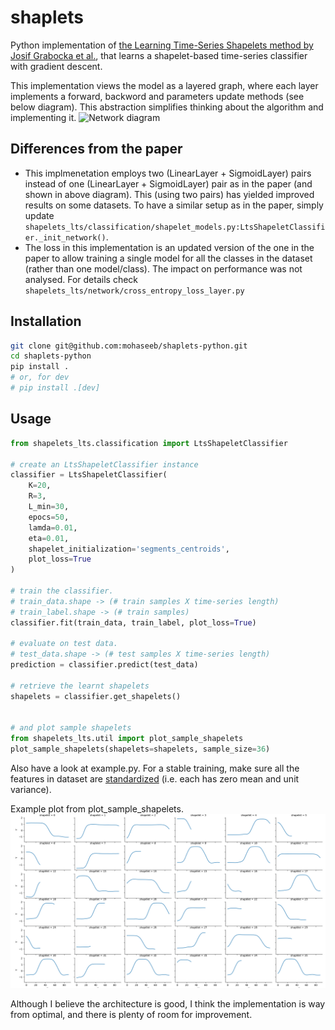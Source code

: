 # shaplets
Python implementation of [the Learning Time-Series Shapelets method by Josif Grabocka et al.](http://www.ismll.uni-hildesheim.de/pub/pdfs/grabocka2014e-kdd.pdf), that learns a shapelet-based time-series classifier with gradient descent. 

This implementation views the model as a layered graph, where each layer 
implements a forward, backword and parameters update methods (see below 
diagram). This abstraction simplifies thinking about the algorithm and implementing it.
![Network diagram](lts-diag.png)

## Differences from the paper ##
* This implmenetation employs two (LinearLayer + SigmoidLayer) pairs instead of one (LinearLayer + SigmoidLayer) pair as in the paper (and shown in above diagram). This (using two pairs) has yielded improved results on some datasets. To have a similar setup as in the paper, simply update `shapelets_lts/classification/shapelet_models.py:LtsShapeletClassifier._init_network()`. 
* The loss in this implementation is an updated version of the one in the 
paper to allow training a single model for all the classes in the dataset (rather than one model/class). The impact on performance was not analysed. For details check `shapelets_lts/network/cross_entropy_loss_layer.py`

## Installation ##
```bash
git clone git@github.com:mohaseeb/shaplets-python.git
cd shaplets-python
pip install .
# or, for dev
# pip install .[dev]
```
## Usage ##
```python
from shapelets_lts.classification import LtsShapeletClassifier

# create an LtsShapeletClassifier instance
classifier = LtsShapeletClassifier(
    K=20,
    R=3,
    L_min=30,
    epocs=50,
    lamda=0.01,
    eta=0.01,
    shapelet_initialization='segments_centroids',
    plot_loss=True
)

# train the classifier. 
# train_data.shape -> (# train samples X time-series length) 
# train_label.shape -> (# train samples)
classifier.fit(train_data, train_label, plot_loss=True)

# evaluate on test data. 
# test_data.shape -> (# test samples X time-series length)
prediction = classifier.predict(test_data)

# retrieve the learnt shapelets
shapelets = classifier.get_shapelets()


# and plot sample shapelets
from shapelets_lts.util import plot_sample_shapelets
plot_sample_shapelets(shapelets=shapelets, sample_size=36)
```
Also have a look at example.py. For a stable training, make sure all the features in dataset are [standardized](https://en.wikipedia.org/wiki/Feature_scaling#Standardization) (i.e. each has zero mean and unit variance).

Example plot from plot_sample_shapelets.
![sample_shapelets](sample_shapelets.png)

Although I believe the architecture is good, I think the implementation is way from optimal, and there is plenty of room for improvement.
